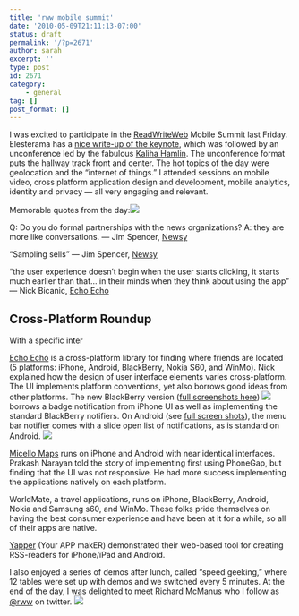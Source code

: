 ```yaml
---
title: 'rww mobile summit'
date: '2010-05-09T21:11:13-07:00'
status: draft
permalink: '/?p=2671'
author: sarah
excerpt: ''
type: post
id: 2671
category:
    - general
tag: []
post_format: []
---
```

I was excited to participate in the [ReadWriteWeb](http://www.readwriteweb.com/) Mobile Summit last Friday. Elesterama has a [nice write-up of the keynote](http://www.elsterama.com/rww-mobile-summit-keynote-top-mobile-trends-2010), which was followed by an unconference led by the fabulous [Kaliha Hamlin](http://www.kaliya.net/). The unconference format puts the hallway track front and center. The hot topics of the day were geolocation and the “internet of things.” I attended sessions on mobile video, cross platform application design and development, mobile analytics, identity and privacy — all very engaging and relevant.

Memorable quotes from the day:![](http://img.skitch.com/20100510-takwhfhb3iygp6pc5u4u7gfn6y.png)

Q: Do you do formal partnerships with the news organizations? A: they are more like conversations. — Jim Spencer, [Newsy](http://www.newsy.com/)

“Sampling sells” — Jim Spencer, [Newsy](http://www.newsy.com/)

“the user experience doesn’t begin when the user starts clicking, it starts much earlier than that… in their minds when they think about using the app” — Nick Bicanic, [Echo Echo](http://echoechome.wordpress.com/)

Cross-Platform Roundup
----------------------

With a specific inter

[Echo Echo](http://echoecho.me) is a cross-platform library for finding where friends are located (5 platforms: iPhone, Android, BlackBerry, Nokia S60, and WinMo). Nick explained how the design of user interface elements varies cross-platform. The UI implements platform conventions, yet also borrows good ideas from other platforms. The new BlackBerry version ([full screenshots here](http://echoechome.wordpress.com/2010/04/23/new-blackberry-version-1-5/)) ![](http://img.skitch.com/20100510-b95mdfhe87q13c58use7xt6a5g.png) borrows a badge notification from iPhone UI as well as implementing the standard BlackBerry notifiers. On Android (see [full screen shots](http://echoechome.wordpress.com/2010/04/22/new-android-version-1-5/)), the menu bar notifier comes with a slide open list of notifications, as is standard on Android. ![](http://img.skitch.com/20100510-bqumpa7qka18nghpr883979hc4.png)

[Micello Maps](http://micello.com/) runs on iPhone and Android with near identical interfaces. Prakash Narayan told the story of implementing first using PhoneGap, but finding that the UI was not responsive. He had more success implementing the applications natively on each platform.

 WorldMate, a travel applications, runs on iPhone, BlackBerry, Android, Nokia and Samsung s60, and WinMo. These folks pride themselves on having the best consumer experience and have been at it for a while, so all of their apps are native.

[Yapper](http://yapper.sachmanya.com/) (Your APP makER) demonstrated their web-based tool for creating RSS-readers for iPhone/iPad and Android.

I also enjoyed a series of demos after lunch, called “speed geeking,” where 12 tables were set up with demos and we switched every 5 minutes. At the end of the day, I was delighted to meet Richard McManus who I follow as [@rww](http://twitter.com/rww) on twitter. ![](http://img.skitch.com/20100509-g81caf5nrn73qprpdusgp36t4y.png)
